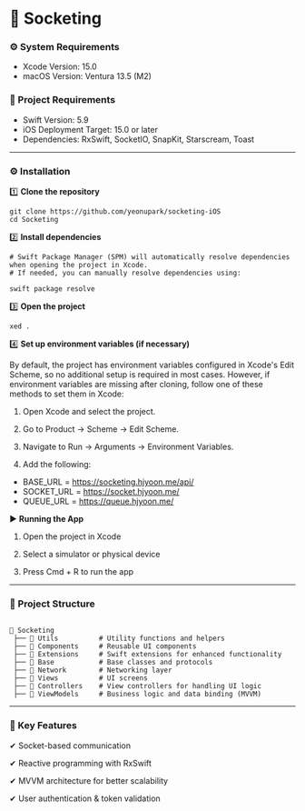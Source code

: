 # 🚀 Socketing 

### ⚙️ System Requirements
- Xcode Version: 15.0
- macOS Version: Ventura 13.5 (M2)

### 🔧 Project Requirements
- Swift Version: 5.9
- iOS Deployment Target: 15.0 or later
- Dependencies: RxSwift, SocketIO, SnapKit, Starscream, Toast

---
### ⚙️ Installation

1️⃣ **Clone the repository**
```
git clone https://github.com/yeonupark/socketing-iOS
cd Socketing
```
2️⃣ **Install dependencies**
```
# Swift Package Manager (SPM) will automatically resolve dependencies when opening the project in Xcode.
# If needed, you can manually resolve dependencies using:

swift package resolve
```
3️⃣ **Open the project**
```
xed .
``` 
4️⃣ **Set up environment variables (if necessary)**   


By default, the project has environment variables configured in Xcode's Edit Scheme, so no additional setup is required in most cases.
However, if environment variables are missing after cloning, follow one of these methods to set them in Xcode:

1. Open Xcode and select the project.

2. Go to Product → Scheme → Edit Scheme.

3. Navigate to Run → Arguments → Environment Variables.

4. Add the following:
- BASE_URL = https://socketing.hjyoon.me/api/
- SOCKET_URL = https://socket.hjyoon.me/
- QUEUE_URL = https://queue.hjyoon.me/

▶️ **Running the App**

1. Open the project in Xcode

2. Select a simulator or physical device

3. Press Cmd + R to run the app

---
### 📌 Project Structure
```

📂 Socketing
 ├── 📂 Utils          # Utility functions and helpers
 ├── 📂 Components     # Reusable UI components
 ├── 📂 Extensions     # Swift extensions for enhanced functionality
 ├── 📂 Base           # Base classes and protocols
 ├── 📂 Network        # Networking layer
 ├── 📂 Views          # UI screens
 ├── 📂 Controllers    # View controllers for handling UI logic
 ├── 📂 ViewModels     # Business logic and data binding (MVVM)

```
---


### 🔗 Key Features

✔ Socket-based communication

✔ Reactive programming with RxSwift

✔ MVVM architecture for better scalability

✔ User authentication & token validation  

